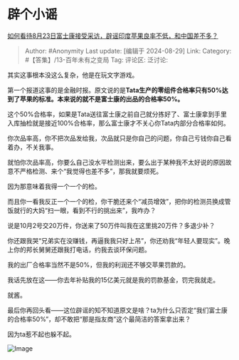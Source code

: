 # 辟个小谣
[如何看待8月23日富士康接受采访，辟谣印度苹果良率不低，和中国差不多？](https://www.zhihu.com/question/665181242/answer/3610044893)

> Author: #Anonymity
> Last update: [编辑于 2024-08-29]
> Link:
> Category: #【答集】/13-百年未有之变局 
> Tag: 
> 评论区:
> 泛讨论:

其实这事根本没这么复杂，他是在玩文字游戏。

第一个报道这事的是金融时报。原文说的是**Tata生产的零组件合格率只有50%达到了苹果的标准。本来说的就不是富士康的出品的合格率50%。**

这个50%合格率，如果是Tata送往富士康之前自己就分拣好了、富士康拿到手里入库抽检就是接近100%合格率，那么富士康才不关心你Tata内部分合格率如何。

你次品率高，你不把次品发给我，次品就只是你自己的问题，你自己亏钱你自己看着办，不关我事。

就怕你次品率高，你要么自己没水平检测出来，要么出于某种我不太好说的原因故意不严格检测、来个“我觉得也差不多”，那我就要烦死。

因为那意味着我得一个一个的检。

而且你一看我反正一个一个的检，你干脆还来个“减员增效”，把你的检测员换成管饭就行的大妈“扫一眼，看到不行的挑出来”，我咋办？

说是10月2号交20万件，你送来了50万件叫我在这里挑20万件？多退少补？

你还跟我哭“兄弟实在没赚钱，再逼我我只好上吊”，你还劝我“年轻人要现实”。晚上你的邦长舅舅还跟我打电话，约我去谈环保问题。

我的出厂合格率当然不是50%，但我的利润还不够交苹果罚款的。

我话先放在这——你去年补贴我的15亿美元就是我的罚款基金，罚完我就走。

就酱。

最后你再回头看——这位辟谣的知不知道原文是啥？ta为什么只否定“我们富士康的合格率50%”，却不敢把“那是指友商”这个最简洁的答案拿出来？

因为ta惹不起也躲不起。

![Image](https://picx.zhimg.com/50/v2-99b1d109fcdff7b08d482a7bab51dc2d_720w.jpg?source=2c26e567)